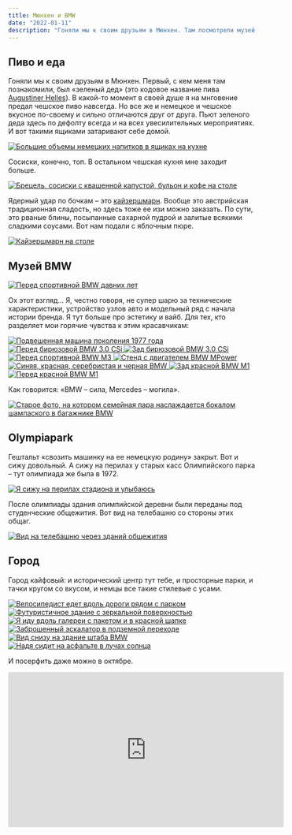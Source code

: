 ```yaml
---
title: Мюнхен и BMW
date: "2022-01-11"
description: "Гоняли мы к своим друзьям в Мюнхен. Там посмотрели музей BMW, съели баварские сосески и сделали немного фоток в городе."
---
```


## Пиво и еда
Гоняли мы к своим друзьям в Мюнхен. Первый, с кем меня там познакомили, был «зеленый дед» (это кодовое название пива <a href="https://www.beermerchants.com/augustiner-helles" target="_blank" rel="norferrer">Augustiner Helles</a>). В какой-то момент в своей душе я на мнговение предал чешское пиво навсегда. Но все же и немецкое и чешское вкусное по-своему и сильно отличаются друг от друга. Пьют зеленого деда здесь по дефолту всегда и на всех увесилительных мероприятиях. И вот такими ящиками затаривают себе домой.

<a href="https://dl.dropboxusercontent.com/s/sk9uwnq0zaxz5gp/beer.jpg?dl=0" target="_blank" rel="noreferrer">
    <img src="https://dl.dropboxusercontent.com/s/gtohw74x24xrycx/beer-imresizer.jpeg?dl=0" alt="Большие объемы немецких напитков в ящиках на кухне" title="Большие объемы немецких напитков в ящиках на кухне"/>
</a>

Сосиски, конечно, топ. В остальном чешская кухня мне заходит больше.

<a href="https://dl.dropboxusercontent.com/s/jfiaih10khie4wg/german%20food.jpg?dl=0" target="_blank" rel="noreferrer">
    <img src="https://dl.dropboxusercontent.com/s/rr9wsv620lgg8fn/german%20food-imresizer.jpeg?dl=0" alt="Брецель, сосиски с квашенной капустой, бульон и кофе на столе" title="Брецель, сосиски с квашенной капустой, бульон и кофе на столе"/>
</a>

Ядерный удар по бочкам – это <a href="https://en.wikipedia.org/wiki/Kaiserschmarrn" target="_blank" rel="norferrer">кайзершмарн</a>. Вообще это австрийская традиционная сладость, но здесь тоже ее изи можно заказать. По сути, это рваные блины, посыпанные сахарной пудрой и залитые всякими сладкими соусами. Вот нам подали с яблочным пюре.

<a href="https://dl.dropboxusercontent.com/s/o0pfyqhhpfaf0x9/german%20sweets.jpg?dl=0" target="_blank" rel="noreferrer">
    <img src="https://dl.dropboxusercontent.com/s/0dmmxppqloes51l/german%20sweets-imresizer.jpeg?dl=0" alt="Кайзершмарн на столе" title="Кайзершмарн на столе"/>
</a>

## Музей BMW

<a href="https://dl.dropboxusercontent.com/s/irtiyniwkhew56f/bmw%204.jpg?dl=0" target="_blank" rel="noreferrer">
    <img src="https://dl.dropboxusercontent.com/s/4b9ychpoircgd5w/bmw%204-imresizer.jpeg?dl=0" alt="Перед спортивной BMW давних лет" title="Перед спортивной BMW давних лет"/>
</a>

Ох этот взгляд... Я, честно говоря, не супер шарю за технические характеристики, устройство узлов авто и модельный ряд с начала истории бренда. Я тут больше про эстетику и вайб. Для тех, кто разделяет мои горячие чувства к этим красавчикам:

<a href="https://dl.dropboxusercontent.com/s/na4kz79td8yrg4c/bmw%201.jpg?dl=0" target="_blank" rel="noreferrer">
    <img src="https://dl.dropboxusercontent.com/s/vsngvomv40c8czb/bmw%201-imresizer.jpeg?dl=0" alt="Подвешенная машина поколения 1977 года" title="Подвешенная машина поколения 1977 года"/>
</a>

<a href="https://dl.dropboxusercontent.com/s/1l57v9nlclk8zqs/bmw%202.jpg?dl=0" target="_blank" rel="noreferrer">
    <img src="https://dl.dropboxusercontent.com/s/hh33w2e95jcnewc/bmw%202-imresizer.jpeg?dl=0" alt="Перед бирюзовой BMW 3.0 CSi" title="Перед бирюзовой BMW 3.0 CSi"/>
</a>

<a href="https://dl.dropboxusercontent.com/s/uf1k6dx1t1izea7/bmw%203.jpg?dl=0" target="_blank" rel="noreferrer">
    <img src="https://dl.dropboxusercontent.com/s/au2aoxvsfdkq9l4/bmw%203-imresizer.jpeg?dl=0" alt="Зад бирюзовой BMW 3.0 CSi" title="Зад бирюзовой BMW 3.0 CSi"/>
</a>

<a href="https://dl.dropboxusercontent.com/s/0zigigbc1uq6s9j/bmw%205.jpg?dl=0" target="_blank" rel="noreferrer">
    <img src="https://dl.dropboxusercontent.com/s/vqpyhcjuexp18li/bmw%205-imresizer.jpeg?dl=0" alt="Перед спортивной BMW M3" title="Перед спортивной BMW M3"/>
</a>

<a href="https://dl.dropboxusercontent.com/s/122bcn6jog7zvs9/engine.jpg?dl=0" target="_blank" rel="noreferrer">
    <img src="https://dl.dropboxusercontent.com/s/0b0obslkdlnfco5/engine-imresizer.jpeg?dl=0" alt="Стенд с двигателем BMW MPower" title="Стенд с двигателем BMW MPower"/>
</a>

<a href="https://dl.dropboxusercontent.com/s/1de6ai3kofl90jn/bmw%208.jpg?dl=0" target="_blank" rel="noreferrer">
    <img src="https://dl.dropboxusercontent.com/s/341osevnl65rihw/bmw%208-imresizer.jpeg?dl=0" alt="Синяя, красная, серебристая и черная BMW" title="Синяя, красная, серебристая и черная BMW"/>
</a>

<a href="https://dl.dropboxusercontent.com/s/y0jlgh976jezifv/bmw%209.jpg?dl=0" target="_blank" rel="noreferrer">
    <img src="https://dl.dropboxusercontent.com/s/dmgsw4b7vb7pikn/bmw%209-imresizer.jpeg?dl=0" alt="Зад красной BMW M1" title="Зад красной BMW M1"/>
</a>

<a href="https://dl.dropboxusercontent.com/s/4ld4ulmw9bunpu2/bmw%2010.jpg?dl=0" target="_blank" rel="noreferrer">
    <img src="https://dl.dropboxusercontent.com/s/1q9s6n1wns01zhc/bmw%2010-imresizer.jpeg?dl=0" alt="Перед красной BMW M1" title="Перед красной BMW M1"/>
</a>

Как говорится: «BMW – сила, Mercedes – могила».

<a href="https://dl.dropboxusercontent.com/s/thxoug3imnhtjag/bmw%207.jpg?dl=0" target="_blank" rel="noreferrer">
    <img src="https://dl.dropboxusercontent.com/s/3lpmaarz6zgs6o2/bmw%207-imresizer.jpeg?dl=0" alt="Старое фото, на котором семейная пара наслаждается бокалом шампаского в багажнике BMW" title="Старое фото, на котором семейная пара наслаждается бокалом шампаского в багажнике BMW"/>
</a>

## Olympiapark
Гештальт «свозить машинку на ее немецкую родину» закрыт. Вот и сижу довольный. А сижу на перилах у старых касс Олимпийского парка – тут олимпиада же была в 1972.

<a href="https://dl.dropboxusercontent.com/s/4945ptlibixput9/olympic%20park.jpg?dl=0" target="_blank" rel="noreferrer">
    <img src="https://dl.dropboxusercontent.com/s/j2jupl0bic031nx/olympic%20park-imresizer.jpeg?dl=0" alt="Я сижу на перилах стадиона и улыбаюсь" title="Я сижу на перилах стадиона и улыбаюсь"/>
</a>

После олимпиады здания олимпийской деревни были переданы под студенческие общежития. Вот вид на телебашню со стороны этих общаг.

<a href="https://dl.dropboxusercontent.com/s/bh289i8ezz5hxp0/tv%20tower.jpg?dl=0" target="_blank" rel="noreferrer">
    <img src="https://dl.dropboxusercontent.com/s/p6p8sls1ralxiug/tv%20tower-imresizer.jpeg?dl=0" alt="Вид на телебашню через зданий общежития" title="Вид на телебашню через зданий общежития"/>
</a>

## Город
Город кайфовый: и исторический центр тут тебе, и просторные парки, и тачки кругом со вкусом, и немцы все такие стилевые с усами.

<a href="https://dl.dropboxusercontent.com/s/en0ngjzkahzwwqm/cyclist.jpg?dl=0" target="_blank" rel="noreferrer">
    <img src="https://dl.dropboxusercontent.com/s/e2t0im59fmb50l7/cyclist-imresizer.jpeg?dl=0" alt="Велосипедист едет вдоль дороги рядом с парком" title="Велосипедист едет вдоль дороги рядом с парком"/>
</a>

<a href="https://dl.dropboxusercontent.com/s/sajix1qlp6g0uwb/museum%20view.jpg?dl=0" target="_blank" rel="noreferrer">
    <img src="https://dl.dropboxusercontent.com/s/7ithfg05leg7ccz/museum%20view-imresizer.jpeg?dl=0" alt="Футуристичное здание с зеркальной поверхностью" title="Футуристичное здание с зеркальной поверхностью"/>
</a>

<a href="https://dl.dropboxusercontent.com/s/qlj9qsp2mlnm8pt/walking%20legend.jpg?dl=0" target="_blank" rel="noreferrer">
    <img src="https://dl.dropboxusercontent.com/s/ujfdzslh8bpc7s4/walking%20legend-imresizer.jpeg?dl=0" alt="Я иду вдоль галереи с пакетом и в красной шапке" title="Я иду вдоль галереи с пакетом и в красной шапке"/>
</a>

<a href="https://dl.dropboxusercontent.com/s/69yvro35itsbdm1/escalator.jpg?dl=0" target="_blank" rel="noreferrer">
    <img src="https://dl.dropboxusercontent.com/s/bb28rosgag6gkq5/escalator-imresizer.jpeg?dl=0" alt="Заброшенный эскалатор в подземной переходе" title="Заброшенный эскалатор в подземной переходе"/>
</a>

<a href="https://dl.dropboxusercontent.com/s/e97dewkj7rqb5qb/bmw%20headquarter.jpg?dl=0" target="_blank" rel="noreferrer">
    <img src="https://dl.dropboxusercontent.com/s/gm231y60gx5h9x2/bmw%20headquarter-imresizer.jpeg?dl=0" alt="Вид снизу на здание штаба BMW" title="Вид снизу на здание штаба BMW"/>
</a>

<a href="https://dl.dropboxusercontent.com/s/ycc2fp02bjxw681/mice.jpg?dl=0" target="_blank" rel="noreferrer">
    <img src="https://dl.dropboxusercontent.com/s/tfaxoh9hn5sxiap/mice-imresizer.jpeg?dl=0" alt="Надя сидит на асфальте в лучах солнца" title="Надя сидит на асфальте в лучах солнца"/>
</a>

И посерфить даже можно в октябре.
<iframe width="560" height="315" src="https://www.youtube.com/embed/8iV6Y7X226E" title="YouTube video player" frameborder="0" allow="accelerometer; autoplay; clipboard-write; encrypted-media; gyroscope; picture-in-picture" allowfullscreen></iframe>


